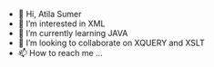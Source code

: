 - 👋 Hi, Atila Sumer
- 👀 I’m interested in XML
- 🌱 I’m currently learning JAVA
- 💞️ I’m looking to collaborate on XQUERY and XSLT
- 📫 How to reach me ...

<!---
peritusML/peritusML is a ✨ special ✨ repository because its `README.md` (this file) appears on your GitHub profile.
You can click the Preview link to take a look at your changes.
--->
